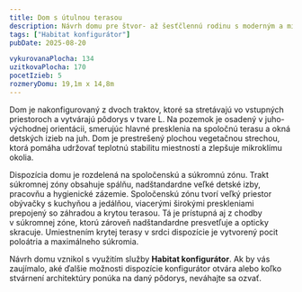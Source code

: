 ```yaml
---
title: Dom s útulnou terasou
description: Návrh domu pre štvor- až šesťčlennú rodinu s moderným a minimalistickým výrazom. V Habitat konfigurátore sme skombinovali priestranný pôdorys s rozpočtovo optimalizovaným stvárnením architektúry. Dom definuje kombinácia bielej a hnedej škrabanej omietky, s ozvláštnením v podobe krytej terasy v srdci dispozície.
tags: ["Habitat konfigurátor"]
pubDate: 2025-08-20

vykurovanaPlocha: 134
uzitkovaPlocha: 170
pocetIzieb: 5
rozmeryDomu: 19,1m x 14,8m
---
```


Dom je nakonfigurovaný z dvoch traktov, ktoré sa stretávajú vo vstupných priestoroch a vytvárajú pôdorys v tvare L. Na pozemok je osadený v juho-východnej orientácii, smerujúc hlavné presklenia na spoločnú terasu a okná detských izieb na juh. Dom je prestrešený plochou vegetačnou strechou, ktorá pomáha udržovať teplotnú stabilitu miestností a zlepšuje mikroklímu okolia.

Dispozícia domu je rozdelená na spoločenskú a súkromnú zónu. Trakt súkromnej zóny obsahuje spálňu, nadštandardne veľké detské izby, pracovňu a hygienické zázemie. Spoločenskú zónu tvorí veľký priestor obývačky s kuchyňou a jedálňou, viacerými širokými preskleniami prepojený so záhradou a krytou terasou. Tá je prístupná aj z chodby v súkromnej zóne, ktorú zároveň nadštandardne presvetľuje a opticky skracuje. Umiestnením krytej terasy v srdci dispozície je vytvorený pocit poloátria a maximálneho súkromia.

Návrh domu vznikol s využitím služby <strong>Habitat konfigurátor</strong>. Ak by vás zaujímalo, aké ďalšie možnosti dispozície konfigurátor otvára alebo koľko stvárnení architektúry ponúka na daný pôdorys, neváhajte sa ozvať.

    
